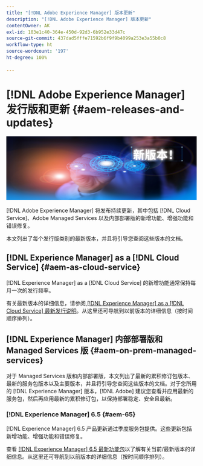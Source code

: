 ```yaml
---
title: "[!DNL Adobe Experience Manager] 版本更新"
description: "[!DNL Adobe Experience Manager] 版本更新"
contentOwner: AK
exl-id: 103e1c40-364e-450d-92d3-6b952e33d47c
source-git-commit: 437dad5fffe71592b6f9f9b4099a253e3a55b0c8
workflow-type: ht
source-wordcount: '197'
ht-degree: 100%

---
```


# [!DNL Adobe Experience Manager] 发行版和更新 {#aem-releases-and-updates}

![[!DNL Experience Manager] 新版本](assets/new-aem-releases1.jpeg)

[!DNL Adobe Experience Manager] 将发布持续更新，其中包括 [!DNL Cloud Service]、Adobe Managed Services 以及内部部署版的新增功能、增强功能和错误修复。

本文列出了每个发行版类别的最新版本，并且将引导您查阅这些版本的文档。

## [!DNL Experience Manager] as a [!DNL Cloud Service] {#aem-as-cloud-service}

[!DNL Experience Manager] as a [!DNL Cloud Service] 的新增功能通常保持每月一次的发行频率。

有关最新版本的详细信息，请参阅[ [!DNL Experience Manager] as a [!DNL Cloud Service] 最新发行说明](https://experienceleague.adobe.com/en/docs/experience-manager-cloud-service/content/release-notes/release-notes/release-notes-current)。从这里还可导航到以前版本的详细信息（按时间顺序排列）。

## [!DNL Experience Manager] 内部部署版和 Managed Services 版 {#aem-on-prem-managed-services}

对于 Managed Services 版和内部部署版，本文列出了最新的累积修订包版本、最新的服务包版本以及主要版本，并且将引导您查阅这些版本的文档。对于您所用的 [!DNL Experience Manager] 版本，[!DNL Adobe] 建议您查看并应用最新的服务包，然后再应用最新的累积修订包，以保持部署稳定、安全且最新。

### [!DNL Experience Manager] 6.5 {#aem-65}

[!DNL Experience Manager] 6.5 产品更新通过季度服务包提供。这些更新包括新增功能、增强功能和错误修复。

查看 [[!DNL Experience Manager] 6.5 最新功能包](https://experienceleague.adobe.com/en/docs/experience-manager-65/content/release-notes/release-notes)以了解有关当前/最新版本的详细信息。从这里还可导航到以前版本的详细信息（按时间顺序排列）。
